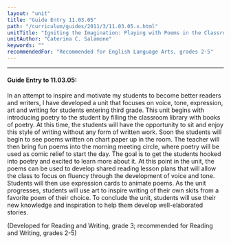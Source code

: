 ```yaml
---
layout: "unit"
title: "Guide Entry 11.03.05"
path: "/curriculum/guides/2011/3/11.03.05.x.html"
unitTitle: "Igniting the Imagination: Playing with Poems in the Classroom"
unitAuthor: "Caterina C. Salamone"
keywords: ""
recommendedFor: "Recommended for English Language Arts, grades 2-5"
---
```

<body>
<hr/>
<h4>
Guide Entry to 11.03.05:
</h4>
<p>
In an attempt to inspire and motivate my students to become better readers and writers, I have developed a unit that focuses on voice, tone, expression, art and writing for students entering third grade. This unit begins with introducing poetry to the student by filling the classroom library with books of poetry. At this time, the students will have the opportunity to sit and enjoy this style of writing without any form of written work. Soon the students will begin to see poems written on chart paper up in the room. The teacher will then bring fun poems into the morning meeting circle, where poetry will be used as comic relief to start the day. The goal is to get the students hooked into poetry and excited to learn more about it. At this point in the unit, the poems can be used to develop shared reading lesson plans that will allow the class to focus on fluency through the development of voice and tone. Students will then use expression cards to animate poems. As the unit progresses, students will use art to inspire writing of their own skits from a favorite poem of their choice. To conclude the unit, students will use their new knowledge and inspiration to help them develop well-elaborated stories.
</p>
<p>
(Developed for Reading and Writing, grade 3; recommended for Reading and Writing, grades 2-5)
</p>
</body>